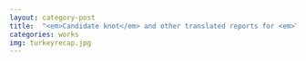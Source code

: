 ```yaml
---
layout: category-post
title:  "<em>Candidate knot</em> and other translated reports for <em>Turkey recap</em>"
categories: works
img: turkeyrecap.jpg
---
```

